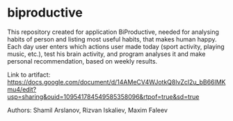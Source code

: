 # biproductive

This repository created for application BiProductive, needed for analysing habits of person and listing most useful habits, that makes human happy. Each day user enters which actions user made today (sport activity, playing music, etc.), test his brain activity, and program analyses it and make personal recommendation, based on weekly results.

Link to artifact: https://docs.google.com/document/d/14AMeCV4WJotkQ8lvZcl2u_bB66lMKmu4/edit?usp=sharing&ouid=109541784549585358096&rtpof=true&sd=true

Authors: Shamil Arslanov, Rizvan Iskaliev, Maxim Faleev
